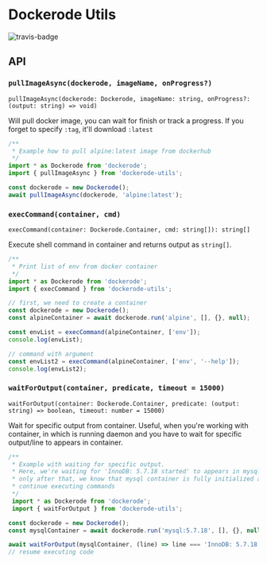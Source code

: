 # Dockerode Utils

![travis-badge](https://travis-ci.org/dderevjanik/dockerode-utils.svg?branch=master)

## API

### `pullImageAsync(dockerode, imageName, onProgress?)`

`pullImageAsync(dockerode: Dockerode, imageName: string, onProgress?: (output: string) => void)`

Will pull docker image, you can wait for finish or track a progress. If you forget to specify
`:tag`, it'll download `:latest`

```javascript
/**
 * Example how to pull alpine:latest image from dockerhub
 */
import * as Dockerode from 'dockerode';
import { pullImageAsync } from 'dockerode-utils';

const dockerode = new Dockerode();
await pullImageAsync(dockerode, 'alpine:latest');
```

### `execCommand(container, cmd)`

`execCommand(container: Dockerode.Container, cmd: string[]): string[]`

Execute shell command in container and returns output as `string[]`.

```javascript
/**
 * Print list of env from docker container
 */
import * as Dockerode from 'dockerode';
import { execCommand } from 'dockerode-utils';

// first, we need to create a container
const dockerode = new Dockerode();
const alpineContainer = await dockerode.run('alpine', [], {}, null);

const envList = execCommand(alpineContainer, ['env']);
console.log(envList);

// command with argument
const envList2 = execCommand(alpineContainer, ['env', '--help']);
console.log(envList2);
```

### `waitForOutput(container, predicate, timeout = 15000)`

`waitForOutput(container: Dockerode.Container, predicate: (output: string) => boolean, timeout: number = 15000)`

Wait for specific output from container. Useful, when you're working
with container, in which is running daemon and you have to wait for specific output/line to appears in container.

```javascript
/**
 * Example with waiting for specific output.
 * Here, we're waiting for 'InnoDB: 5.7.18 started' to appears in mysql container
 * only after that, we know that mysql container is fully initialized and we can
 * continue executing commands
 */
 import * as Dockerode from 'dockerode';
 import { waitForOutput } from 'dockerode-utils';

const dockerode = new Dockerode();
const mysqlContainer = await dockerode.run('mysql:5.7.18', [], {}, null);

await waitForOutput(mysqlContainer, (line) => line === 'InnoDB: 5.7.18 started');
// resume executing code

```
